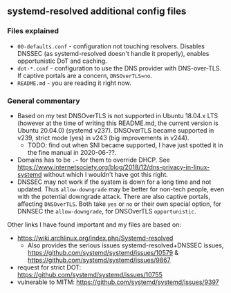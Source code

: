 ## systemd-resolved additional config files

### Files explained

* `00-defaults.conf` - configuration not touching resolvers. Disables DNSSEC (as
  systemd-resolved doesn't handle it properly), enables opportunistic DoT and
  caching.
* `dot-*.conf` - configuration to use the DNS provider with DNS-over-TLS. If
  captive portals are a concern, `DNSOverTLS=no`.
* `README.md` - you are reading it right now.

### General commentary

* Based on my test DNSOverTLS is not supported in Ubuntu 18.04.x LTS (however
  at the time of writing this README.md, the current version is Ubuntu 20.04.0)
  (systemd v237). DNSOverTLS became supported in v239, strict mode (yes) in
  v243 (big improvements in v244).
  * TODO: find out when SNI became supported, I have just spotted it in the
    fine manual in 2020-06-??.
* Domains has to be `.~` for them to override DHCP. See https://www.internetsociety.org/blog/2018/12/dns-privacy-in-linux-systemd
  without which I wouldn't have got this right.
* DNSSEC may not work if the system is down for a long time and not updated.
  Thus `allow-downgrade` may be better for non-tech people, even with the
  potential downgrade attack. There are also captive portals, affecting
  `DNSOverTLS`. Both take `yes` or `no` or their own special option,
  for DNNSEC the `allow-downgrade`, for DNSOverTLS `opportunistic`.

Other links I have found important and my files are based on:

* https://wiki.archlinux.org/index.php/Systemd-resolved
  * Also provides the serious issues systemd-resolved+DNSSEC issues, https://github.com/systemd/systemd/issues/10579 & https://github.com/systemd/systemd/issues/9867
* request for strict DOT: https://github.com/systemd/systemd/issues/10755
* vulnerable to MITM: https://github.com/systemd/systemd/issues/9397
